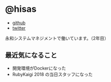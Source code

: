 # @hisas

* [github](https://github.com/hisas)
* [twitter](https://twitter.com/h_isas)

永和システムマネジメントで働いています。（2年目）

## 最近気になること

* 開発環境がDockerになった
* RubyKaigi 2018 の当日スタッフになった
